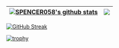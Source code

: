 | <a href="https://github.com/SPENCER058/SPENCER058/blob/main/README.md"><img align="center" src="https://github-readme-stats.vercel.app/api?username=SPENCER058&show_icons=true&include_all_commits=true&theme=outrun&count_private=true" alt="SPENCER058's github stats" /></a> | <a><img align="center" src="https://github-readme-stats.vercel.app/api/top-langs/?username=SPENCER058&layout=compact&theme=outrun&count_private=true&langs_count=8" /></a> | 
| ------------- | ------------- |
[![GitHub Streak](https://streak-stats.demolab.com?user=SPENCER058&theme=outrun&fire=EB0000)](https://git.io/streak-stats)

[![trophy](https://github-profile-trophy.vercel.app/?username=SPENCER058&theme=algolia&count_private=true)](https://github.com/ryo-ma/github-profile-trophy)


<!---
SPENCER058/SPENCER058 is a ✨ special ✨ repository because its `README.md` (this file) appears on your GitHub profile.
You can click the Preview link to take a look at your changes.
--->
